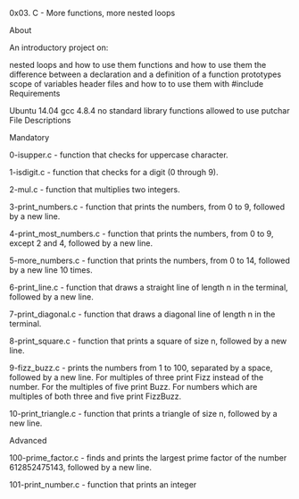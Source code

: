 0x03. C - More functions, more nested loops

About

An introductory project on:

nested loops and how to use them
functions and how to use them
the difference between a declaration and a definition of a function
prototypes
scope of variables
header files and how to to use them with #include
Requirements

Ubuntu 14.04
gcc 4.8.4
no standard library functions
allowed to use putchar
File Descriptions

Mandatory

0-isupper.c - function that checks for uppercase character.

1-isdigit.c - function that checks for a digit (0 through 9).

2-mul.c - function that multiplies two integers.

3-print_numbers.c - function that prints the numbers, from 0 to 9, followed by a new line.

4-print_most_numbers.c - function that prints the numbers, from 0 to 9, except 2 and 4, followed by a new line.

5-more_numbers.c - function that prints the numbers, from 0 to 14, followed by a new line 10 times.

6-print_line.c - function that draws a straight line of length n in the terminal, followed by a new line.

7-print_diagonal.c - function that draws a diagonal line of length n in the terminal.

8-print_square.c - function that prints a square of size n, followed by a new line.

9-fizz_buzz.c - prints the numbers from 1 to 100, separated by a space, followed by a new line. For multiples of three print Fizz instead of the number. For the multiples of five print Buzz. For numbers which are multiples of both three and five print FizzBuzz.

10-print_triangle.c - function that prints a triangle of size n, followed by a new line.

Advanced

100-prime_factor.c - finds and prints the largest prime factor of the number 612852475143, followed by a new line.

101-print_number.c - function that prints an integer
